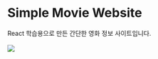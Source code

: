 <h1>Simple Movie Website</h1>
React 학습용으로 만든 간단한 영화 정보 사이트입니다.<br><br>
<img src=https://github.com/DooHongKm/React_Demo1/assets/127850414/4e531c50-bbb3-4f60-8f74-3d21ee97f8fb>
